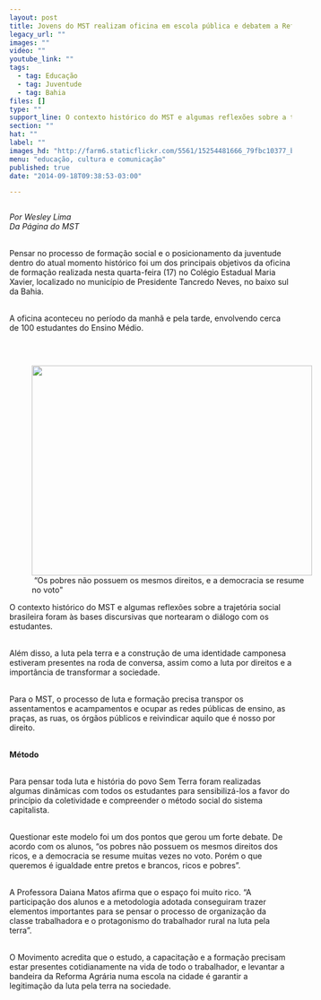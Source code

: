 ```yaml
---
layout: post
title: Jovens do MST realizam oficina em escola pública e debatem a Reforma Agrária
legacy_url: ""
images: ""
video: ""
youtube_link: ""
tags:
  - tag: Educação
  - tag: Juventude
  - tag: Bahia
files: []
type: ""
support_line: O contexto histórico do MST e algumas reflexões sobre a trajetória social brasileira foram às bases do debate.
section: ""
hat: ""
label: ""
images_hd: "http://farm6.staticflickr.com/5561/15254481666_79fbc10377_b.jpg"
menu: "educação, cultura e comunicação"
published: true
date: "2014-09-18T09:38:53-03:00"

---
```

<p><em><img alt="" src="http://farm6.staticflickr.com/5561/15254481666_79fbc10377_b.jpg" /></em></p>

<p><em>Por Wesley Lima<br />
Da P&aacute;gina do MST</em></p>

<p><br />
Pensar no processo de forma&ccedil;&atilde;o social e o posicionamento da juventude dentro do atual momento hist&oacute;rico foi um dos principais objetivos da oficina de forma&ccedil;&atilde;o realizada nesta quarta-feira (17) no Col&eacute;gio Estadual Maria Xavier, localizado no munic&iacute;pio de Presidente Tancredo Neves, no baixo sul da Bahia.</p>

<p><br />
A oficina aconteceu no per&iacute;odo da manh&atilde; e pela tarde, envolvendo cerca de 100 estudantes do Ensino M&eacute;dio.</p>

<p>&nbsp;</p>

<figure class="image" style="float:left"><img alt="" height="375" src="http://farm6.staticflickr.com/5592/15090787120_7dbdfe3568_b.jpg" width="500" />
<figcaption>&nbsp;&ldquo;Os pobres n&atilde;o possuem os mesmos direitos, e a democracia se resume no voto&quot;</figcaption>
</figure>

<p>O contexto hist&oacute;rico do MST e algumas reflex&otilde;es sobre a trajet&oacute;ria social brasileira foram &agrave;s bases discursivas que nortearam o di&aacute;logo com os estudantes.</p>

<p><br />
Al&eacute;m disso, a luta pela terra e a constru&ccedil;&atilde;o de uma identidade camponesa estiveram presentes na roda de conversa, assim como a luta por direitos e a import&acirc;ncia de transformar a sociedade.</p>

<p><br />
Para o MST, o processo de luta e forma&ccedil;&atilde;o precisa transpor os assentamentos e acampamentos e ocupar as redes p&uacute;blicas de ensino, as pra&ccedil;as, as ruas, os &oacute;rg&atilde;os p&uacute;blicos e reivindicar aquilo que &eacute; nosso por direito.</p>

<p><br />
<strong>M&eacute;todo</strong></p>

<p><br />
Para pensar toda luta e hist&oacute;ria do povo Sem Terra foram realizadas algumas din&acirc;micas com todos os estudantes para sensibiliz&aacute;-los a favor do princ&iacute;pio da coletividade e compreender o m&eacute;todo social do sistema capitalista.</p>

<p><br />
Questionar este modelo foi um dos pontos que gerou um forte debate. De acordo com os alunos, &ldquo;os pobres n&atilde;o possuem os mesmos direitos dos ricos, e a democracia se resume muitas vezes no voto. Por&eacute;m o que queremos &eacute; igualdade entre pretos e brancos, ricos e pobres&rdquo;.</p>

<p><br />
A Professora Daiana Matos afirma que o espa&ccedil;o foi muito rico. &ldquo;A participa&ccedil;&atilde;o dos alunos e a metodologia adotada conseguiram trazer elementos importantes para se pensar o processo de organiza&ccedil;&atilde;o da classe trabalhadora e o protagonismo do trabalhador rural na luta pela terra&rdquo;.</p>

<p><br />
O Movimento acredita que o estudo, a capacita&ccedil;&atilde;o e a forma&ccedil;&atilde;o precisam estar presentes cotidianamente na vida de todo o trabalhador, e levantar a bandeira da Reforma Agr&aacute;ria numa escola na cidade &eacute; garantir a legitima&ccedil;&atilde;o da luta pela terra na sociedade.</p>

<p>&nbsp;</p>

<p><img alt="" src="http://farm4.staticflickr.com/3903/15090925268_748827b713_b.jpg" /></p>
